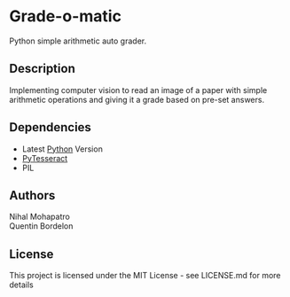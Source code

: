 # Grade-o-matic

Python simple arithmetic auto grader.

## Description

Implementing computer vision to read an image of a paper with simple arithmetic operations and giving it a grade based on pre-set answers.

## Dependencies

* Latest [Python](https://python.org) Version 
* [PyTesseract](https://github.com/UB-Mannheim/tesseract/wiki)
* PIL

## Authors
Nihal Mohapatro\
Quentin Bordelon

## License
This project is licensed under the MIT License - see LICENSE.md for more details
